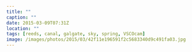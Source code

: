 ```yaml
---
title: ""
caption: ""
date: 2015-03-09T07:31Z
location: ""
tags: [reeds, canal, galgate, sky, spring, VSCOcam]
image: /images/photos/2015/03/42f11e196591f2c5683340d9c491fa03.jpg
---
```

